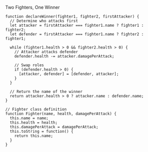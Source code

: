 Two Fighters, One Winner

    function declareWinner(fighter1, fighter2, firstAttacker) {
      // Determine who attacks first
      let attacker = firstAttacker === fighter1.name ? fighter1 : fighter2;
      let defender = firstAttacker === fighter1.name ? fighter2 : fighter1;
    
      while (fighter1.health > 0 && fighter2.health > 0) {
        // Attacker attacks defender
        defender.health -= attacker.damagePerAttack;
        
        // Swap roles
        if (defender.health > 0) {
          [attacker, defender] = [defender, attacker];
        }
      }
    
      // Return the name of the winner
      return attacker.health > 0 ? attacker.name : defender.name;
    }
    
    // Fighter class definition
    function Fighter(name, health, damagePerAttack) {
      this.name = name;
      this.health = health;
      this.damagePerAttack = damagePerAttack;
      this.toString = function() {
        return this.name;
      }
    }
